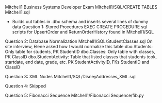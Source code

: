 Mitchell1 Business Systems Developer Exam
MItchell1/SQL/CREATE TABLES Mitchell1.sql
  - Builds out tables in .dbo schema and inserts several lines of dummy data 
Question 1: Stored Procedures
EXEC CREATE PROCEDURE sql scripts for UpsertOrder and ReturnOrderHistory found in Mitchell1/SQL

Question 2: Database Normalization
Mitchell1/SQL/StudentClasses.sql
On site interview, Elene asked how I would normalize this table
dbo.Students: Only table for students, PK StudentID
dbo.Classes: Only table with classes, PK ClassID
dbo.StudentActivity: Table that listed classes that students took, startdate, end date, grade, etc. PK StudentActivityID, FKs StudentID and ClassID

Question 3: XML Nodes
Mitchell1/SQL/DisneyAddresses_XML.sql

Question 4: Skipped

Question 5: Fibonacci Sequence
Mitchell1/Fibonacci Sequence/fib.py
